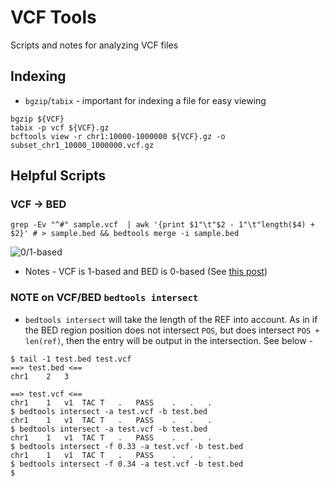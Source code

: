 # VCF Tools
Scripts and notes for analyzing VCF files

## Indexing
* `bgzip`/`tabix` - important for indexing a file for easy viewing
```
bgzip ${VCF}
tabix -p vcf ${VCF}.gz
bcftools view -r chr1:10000-1000000 ${VCF}.gz -o subset_chr1_10000_1000000.vcf.gz
```

## Helpful Scripts
### VCF -> BED

```
grep -Ev "^#" sample.vcf  | awk '{print $1"\t"$2 - 1"\t"length($4) + $2}' # > sample.bed && bedtools merge -i sample.bed
```

![0/1-based](http://s16.postimg.cc/9ne4syrp1/insertion_or_deletion.jpg)
* Notes - VCF is 1-based and BED is 0-based (See [this post](https://www.biostars.org/p/84686/#84686))

### NOTE on VCF/BED `bedtools intersect`
* `bedtools intersect` will take the length of the REF into account. As in if the BED region position does not intersect `POS`, but does intersect `POS + len(ref)`, then the entry will be output in the intersection. See below -

```
$ tail -1 test.bed test.vcf
==> test.bed <==
chr1	2	3

==> test.vcf <==
chr1	1	v1	TAC	T	.	PASS	.	.	.
$ bedtools intersect -a test.vcf -b test.bed
chr1	1	v1	TAC	T	.	PASS	.	.	.
$ bedtools intersect -a test.vcf -b test.bed
chr1	1	v1	TAC	T	.	PASS	.	.	.
$ bedtools intersect -f 0.33 -a test.vcf -b test.bed
chr1	1	v1	TAC	T	.	PASS	.	.	.
$ bedtools intersect -f 0.34 -a test.vcf -b test.bed
$ 
```


